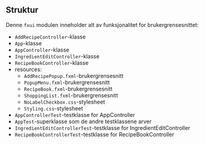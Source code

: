 ## Struktur

Denne `fxui` modulen inneholder alt av funksjonalitet for brukergrensesnittet:

- `AddRecipeController`-klasse
- `App`-klasse
- `AppController`-klasse
- `IngredientEditController`-klasse
- `RecipeBookController`-klasse
- resources:
  - `AddRecipePopup.fxml`-brukergrensesnitt
  - `PopupMenu.fxml`-brukergrensesnitt
  - `RecipeBook.fxml`-brukergrensesnitt
  - `ShoppingList.fxml`-brukergrensesnitt
  - `NoLabelCheckbox.css`-stylesheet
  - `Styling.css`-stylesheet
- `AppControllerTest`-testklasse for AppController
- `AppTest`-superklasse som de andre testklassene arver
- `IngredientEditControllerTest`-testklasse for IngredientEditController
- `RecipeBookControllerTest`-testklasse for RecipeBookController
